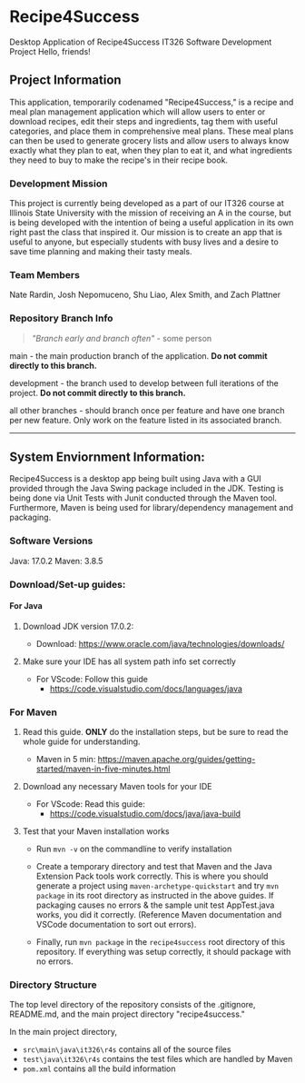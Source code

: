 # Recipe4Success
Desktop Application of Recipe4Success
IT326 Software Development Project
Hello, friends!

## Project Information

This application, temporarily codenamed "Recipe4Success," is a recipe and meal plan management application which will allow users to enter or download recipes, edit their steps and ingredients, tag them with useful categories, and place them in comprehensive meal plans. These meal plans can then be used to generate grocery lists and allow users to always know exactly what they plan to eat, when they plan to eat it, and what ingredients they need to buy to make the recipe's in their recipe book.

### Development Mission

This project is currently being developed as a part of our IT326 course at Illinois State University with the mission of receiving an A in the course, but is being developed with the intention of being a useful application in its own right past the class that inspired it. Our mission is to create an app that is useful to anyone, but especially students with busy lives and a desire to save time planning and making their tasty meals.

### Team Members

Nate Rardin, Josh Nepomuceno, Shu Liao, Alex Smith, and Zach Plattner

### Repository Branch Info

> *"Branch early and branch often"* - some person


main - the main production branch of the application. 
**Do not commit directly to this branch.**

development - the branch used to develop between full iterations of the project. **Do not commit directly to this branch.**

all other branches - should branch once per feature and have one branch per new feature. Only work on the feature listed in its associated branch.

---

## System Enviornment Information:

Recipe4Success is a desktop app being built using Java with a GUI provided through the Java Swing package included in the JDK. Testing is being done via Unit Tests with Junit conducted through the Maven tool. Furthermore, Maven is being used for library/dependency management and packaging.

### Software Versions

Java: 17.0.2
Maven: 3.8.5

### Download/Set-up guides:

#### For Java

1) Download JDK version 17.0.2: 
    - Download: https://www.oracle.com/java/technologies/downloads/

2) Make sure your IDE has all system path info set correctly

    - For VScode: Follow this guide 
        - https://code.visualstudio.com/docs/languages/java

### For Maven

1) Read this guide. **ONLY** do the installation steps, but be sure to read the whole guide for understanding.

    - Maven in 5 min: https://maven.apache.org/guides/getting-started/maven-in-five-minutes.html

2) Download any necessary Maven tools for your IDE
   
    - For VScode: Read this guide: 
        - https://code.visualstudio.com/docs/java/java-build

3) Test that your Maven installation works

    - Run `mvn -v` on the commandline to verify installation

    - Create a temporary directory and test that Maven and the Java Extension Pack tools work correctly. This is where you should generate a project using `maven-archetype-quickstart` and try `mvn package` in its root directory as instructed in the above guides. If packaging causes no errors & the sample unit test AppTest.java works, you did it correctly. (Reference Maven documentation and VSCode documentation to sort out errors).

    - Finally, run `mvn package` in the `recipe4success` root directory of this repository. If everything was setup correctly, it should package with no errors.

### Directory Structure

The top level directory of the repository consists of the .gitignore, README.md, and the main project directory "recipe4success."

In the main project directory, 
- `src\main\java\it326\r4s` contains all of the source files
- `test\java\it326\r4s` contains the test files which are handled by Maven
- `pom.xml` contains all the build information